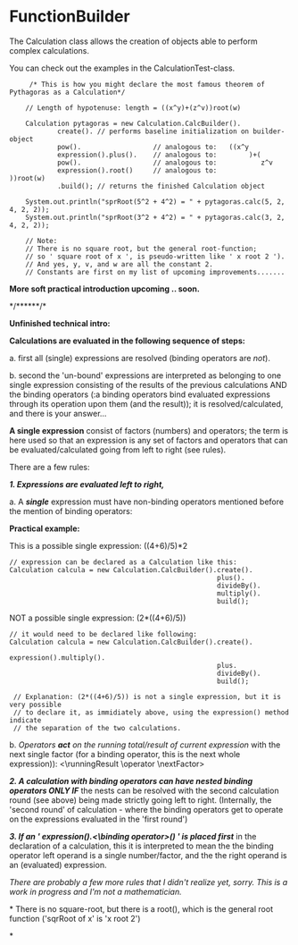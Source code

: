 # FunctionBuilder
 
The Calculation class allows the creation of objects able to perform complex calculations.
<p>You can check out the examples in the CalculationTest-class.</p>

<p>
 
         /* This is how you might declare the most famous theorem of Pythagoras as a Calculation*/
         
        // Length of hypotenuse: length = ((x^y)+(z^v))root(w)
        
        Calculation pytagoras = new Calculation.CalcBuilder().
                create(). // performs baseline initialization on builder-object
                pow().                  // analogous to:   ((x^y
                expression().plus().    // analogous to:        )+(
                pow().                  // analogous to:           z^v
                expression().root()     // analogous to:              ))root(w)
                .build(); // returns the finished Calculation object

        System.out.println("sprRoot(5^2 + 4^2) = " + pytagoras.calc(5, 2, 4, 2, 2));        
        System.out.println("sprRoot(3^2 + 4^2) = " + pytagoras.calc(3, 2, 4, 2, 2));
        
        // Note: 
        // There is no square root, but the general root-function;
        // so ' square root of x ', is pseudo-written like ' x root 2 ').
        // And yes, y, v, and w are all the constant 2.
        // Constants are first on my list of upcoming improvements.......
<p></p>

<p></p>
<p><b>More soft practical introduction upcoming .. soon. </b></p>
<p></p>
<p>*/******/*</p>
<p><b>Unfinished technical intro:</b></p>
<p></p>
<p><b>Calculations are evaluated in the following sequence of steps:</b></p>
<p>a. first all (single) expressions are resolved
(binding operators are <i>not</i>).</p>
<p>b. second the 'un-bound' expressions are interpreted as belonging to one single expression consisting
of the results
of the previous calculations AND the binding operators (:a binding operators bind evaluated expressions
through its operation upon them (and the result)); it is resolved/calculated, and there is your
answer...</p>
<p></p>
<p> <b>A single expression</b> consist of factors (numbers) and operators; the term is here used so that
an expression is any set of factors and operators that can be evaluated/calculated going from left to
right (see rules).</p>
<p></p>
<p>There are a few rules:</p>
<p><i><b>1. Expressions are evaluated left to right, </b></i>
<p>a. A <i><b>single</b></i> expression must have non-binding operators mentioned
before the mention of binding operators: </p>
<b>Practical example:</b>
<p>This is a possible single expression: ((4+6)/5)*2</p>

    // expression can be declared as a Calculation like this:
    Calculation calcula = new Calculation.CalcBuilder().create().
                                                        plus().
                                                        divideBy().
                                                        multiply().
                                                        build();

<p>NOT a possible single expression: (2*((4+6)/5))</p>
    
    // it would need to be declared like following:
    Calculation calcula = new Calculation.CalcBuilder().create().
                                                        expression().multiply().
                                                        plus.
                                                        divideBy().
                                                        build();
                                                  
     // Explanation: (2*((4+6)/5)) is not a single expression, but it is very possible 
     // to declare it, as immidiately above, using the expression() method indicate
     // the separation of the two calculations.
     
<p>b. <i>Operators <b>act</b> on the running total/result of current expression </i>with the next
single factor (for a binding operator, this is the next whole expression)):
<\runningResult \operator \nextFactor></runningResult></b></p>
<p></p>
<p><b><i>2. A calculation with binding operators can have nested binding operators ONLY IF</i></b>
the nests can be resolved with the second calculation round (see above) being made
strictly going left to right. (Internally, the 'second round' of calculation - where the binding
operators get to operate on the expressions evaluated in the 'first round') </p>
<p><b><i>3. If an ' expression().<\binding operator>() ' is placed first</i></b> in the declaration
of a calculation, this it is interpreted to mean the the binding operator left operand is a single
number/factor, and the the right operand is an (evaluated) expression.</p>
<p></p>
<p><i>There are probably a few more rules that I didn't realize yet, sorry. This is a work in
progress and I'm not a mathematician.</i></p>
<p></p>
<p>* There is no square-root, but there is a root(),
which is the general root function ('sqrRoot of x' is 'x root 2')</p>
<p>* </p>
